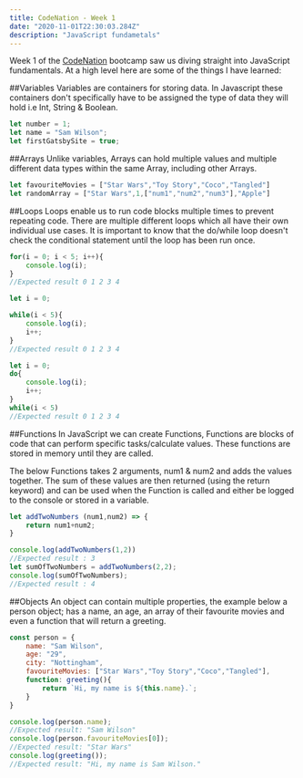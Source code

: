 ```yaml
---
title: CodeNation - Week 1
date: "2020-11-01T22:30:03.284Z"
description: "JavaScript fundametals"
---
```


Week 1 of the [CodeNation](https://wearecodenation.com/) bootcamp saw us diving straight into JavaScript fundamentals. At a high level here are some of the things I have learned:

##Variables
Variables are containers for storing data. In Javascript these containers don't specifically have to be assigned the type of data they will hold i.e Int, String & Boolean.

```javascript
let number = 1;
let name = "Sam Wilson";
let firstGatsbySite = true;
```

##Arrays
Unlike variables, Arrays can hold multiple values and multiple different data types within the same Array, including other Arrays.

```javascript
let favouriteMovies = ["Star Wars","Toy Story","Coco","Tangled"]
let randomArray = ["Star Wars",1,["num1","num2","num3"],"Apple"]
```

##Loops
Loops enable us to run code blocks multiple times to prevent repeating code. There are multiple different loops which all have their own individual use cases. It is important to know that the do/while loop doesn't check the conditional statement until the loop has been run once.

```javascript
for(i = 0; i < 5; i++){
    console.log(i);
}
//Expected result 0 1 2 3 4

let i = 0;

while(i < 5){
    console.log(i);
    i++;
}
//Expected result 0 1 2 3 4

let i = 0;
do{
    console.log(i);
    i++;
}
while(i < 5)
//Expected result 0 1 2 3 4


```

##Functions
In JavaScript we can create Functions, Functions are blocks of code that can perform specific tasks/calculate values. These functions are stored in memory until they are called.

The below Functions takes 2 arguments, num1 & num2 and adds the values together. The sum of these values are then returned (using the return keyword) and can be used when the Function is called and either be logged to the console or stored in a variable.

```javascript
let addTwoNumbers (num1,num2) => {
    return num1+num2;
}

console.log(addTwoNumbers(1,2))
//Expected result : 3
let sumOfTwoNumbers = addTwoNumbers(2,2);
console.log(sumOfTwoNumbers);
//Expected result : 4
```

##Objects
An object can contain multiple properties, the example below a person object; has a name, an age, an array of their favourite movies and even a function that will return a greeting.

```javascript
const person = {
    name: "Sam Wilson",
    age: "29",
    city: "Nottingham",
    favouriteMovies: ["Star Wars","Toy Story","Coco","Tangled"],
    function: greeting(){
        return `Hi, my name is ${this.name}.`;
    }
}

console.log(person.name);
//Expected result: "Sam Wilson"
console.log(person.favouriteMovies[0]);
//Expected result: "Star Wars"
console.log(greeting());
//Expected result: "Hi, my name is Sam Wilson."
```
